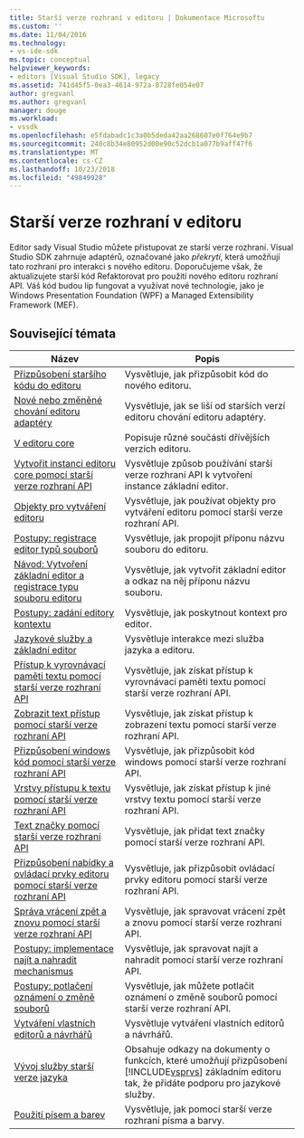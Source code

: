 ```yaml
---
title: Starší verze rozhraní v editoru | Dokumentace Microsoftu
ms.custom: ''
ms.date: 11/04/2016
ms.technology:
- vs-ide-sdk
ms.topic: conceptual
helpviewer_keywords:
- editors [Visual Studio SDK], legacy
ms.assetid: 741d45f5-0ea3-4614-972a-8728fe054e07
author: gregvanl
ms.author: gregvanl
manager: douge
ms.workload:
- vssdk
ms.openlocfilehash: e5fdabadc1c3a0b5deda42aa268607e0f764e9b7
ms.sourcegitcommit: 240c8b34e80952d00e90c52dcb1a077b9aff47f6
ms.translationtype: MT
ms.contentlocale: cs-CZ
ms.lasthandoff: 10/23/2018
ms.locfileid: "49849928"
---
```

# <a name="legacy-interfaces-in-the-editor"></a>Starší verze rozhraní v editoru
Editor sady Visual Studio můžete přistupovat ze starší verze rozhraní. Visual Studio SDK zahrnuje adaptérů, označované jako *překrytí*, která umožňují tato rozhraní pro interakci s nového editoru. Doporučujeme však, že aktualizujete starší kód Refaktorovat pro použití nového editoru rozhraní API. Váš kód budou líp fungovat a využívat nové technologie, jako je Windows Presentation Foundation (WPF) a Managed Extensibility Framework (MEF).  

## <a name="related-topics"></a>Související témata  

| Název | Popis |
| - | - |
| [Přizpůsobení staršího kódu do editoru](../extensibility/adapting-legacy-code-to-the-editor.md) | Vysvětluje, jak přizpůsobit kód do nového editoru. |
| [Nové nebo změněné chování editoru adaptéry](../extensibility/new-or-changed-behavior-with-editor-adapters.md) | Vysvětluje, jak se liší od starších verzí editoru chování editoru adaptéry. |
| [V editoru core](../extensibility/inside-the-core-editor.md) | Popisuje různé součásti dřívějších verzích editoru. |
| [Vytvořit instanci editoru core pomocí starší verze rozhraní API](../extensibility/instantiating-the-core-editor-by-using-the-legacy-api.md) | Vysvětluje způsob používání starší verze rozhraní API k vytvoření instance základní editor. |
| [Objekty pro vytváření editoru](../extensibility/editor-factories.md) | Vysvětluje, jak používat objekty pro vytváření editoru pomocí starší verze rozhraní API. |
| [Postupy: registrace editor typů souborů](../extensibility/how-to-register-editor-file-types.md) | Vysvětluje, jak propojit příponu názvu souboru do editoru. |
| [Návod: Vytvoření základní editor a registrace typu souboru editoru](../extensibility/walkthrough-creating-a-core-editor-and-registering-an-editor-file-type.md) | Vysvětluje, jak vytvořit základní editor a odkaz na něj příponu názvu souboru. |
| [Postupy: zadání editory kontextu](../extensibility/how-to-provide-context-for-editors.md) | Vysvětluje, jak poskytnout kontext pro editor. |
| [Jazykové služby a základní editor](../extensibility/language-services-and-the-core-editor.md) | Vysvětluje interakce mezi služba jazyka a editoru. |
| [Přístup k vyrovnávací paměti textu pomocí starší verze rozhraní API](../extensibility/accessing-the-text-buffer-by-using-the-legacy-api.md) | Vysvětluje, jak získat přístup k vyrovnávací paměti textu pomocí starší verze rozhraní API. |
| [Zobrazit text přístup pomocí starší verze rozhraní API](../extensibility/accessing-thetext-view-by-using-the-legacy-api.md) | Vysvětluje, jak získat přístup k zobrazení textu pomocí starší verze rozhraní API. |
| [Přizpůsobení windows kód pomocí starší verze rozhraní API](../extensibility/customizing-code-windows-by-using-the-legacy-api.md) | Vysvětluje, jak přizpůsobit kód windows pomocí starší verze rozhraní API. |
| [Vrstvy přístupu k textu pomocí starší verze rozhraní API](../extensibility/accessing-text-layers-by-using-the-legacy-api.md) | Vysvětluje, jak získat přístup k jiné vrstvy textu pomocí starší verze rozhraní API. |
| [Text značky pomocí starší verze rozhraní API](../extensibility/using-text-markers-with-the-legacy-api.md) | Vysvětluje, jak přidat text značky pomocí starší verze rozhraní API. |
| [Přizpůsobení nabídky a ovládací prvky editoru pomocí starší verze rozhraní API](../extensibility/customizing-editor-controls-and-menus-by-using-the-legacy-api.md) | Vysvětluje, jak přizpůsobit ovládací prvky editoru pomocí starší verze rozhraní API. |
| [Správa vrácení zpět a znovu pomocí starší verze rozhraní API](../extensibility/managing-undo-and-redo-by-using-the-legacy-api.md) | Vysvětluje, jak spravovat vrácení zpět a znovu pomocí starší verze rozhraní API. |
| [Postupy: implementace najít a nahradit mechanismus](../extensibility/how-to-implement-the-find-and-replace-mechanism.md) | Vysvětluje, jak spravovat najít a nahradit pomocí starší verze rozhraní API. |
| [Postupy: potlačení oznámení o změně souborů](../extensibility/how-to-suppress-file-change-notifications.md) | Vysvětluje, jak můžete potlačit oznámení o změně souborů pomocí starší verze rozhraní API. |
| [Vytváření vlastních editorů a návrhářů](../extensibility/creating-custom-editors-and-designers.md) | Vysvětluje vytváření vlastních editorů a návrhářů. |
| [Vývoj služby starší verze jazyka](../extensibility/internals/developing-a-legacy-language-service.md) | Obsahuje odkazy na dokumenty o funkcích, které umožňují přizpůsobení [!INCLUDE[vsprvs](../code-quality/includes/vsprvs_md.md)] základním editoru tak, že přidáte podporu pro jazykové služby. |
| [Použití písem a barev](../extensibility/using-fonts-and-colors.md) | Vysvětluje, jak pomocí starší verze rozhraní písma a barvy. |

